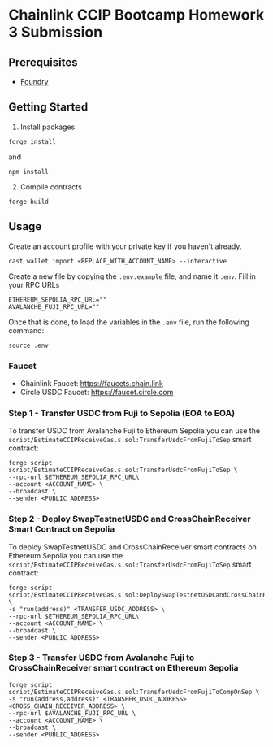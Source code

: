 # Chainlink CCIP Bootcamp Homework 3 Submission

## Prerequisites

- [Foundry](https://book.getfoundry.sh/getting-started/installation)

## Getting Started

1. Install packages

```
forge install
```

and

```
npm install
```

2. Compile contracts

```
forge build
```

## Usage

Create an account profile with your private key if you haven't already.

```shell
cast wallet import <REPLACE_WITH_ACCOUNT_NAME> --interactive
```

Create a new file by copying the `.env.example` file, and name it `.env`. Fill in your RPC URLs

```shell
ETHEREUM_SEPOLIA_RPC_URL=""
AVALANCHE_FUJI_RPC_URL=""
```

Once that is done, to load the variables in the `.env` file, run the following command:

```shell
source .env
```

### Faucet

- Chainlink Faucet: https://faucets.chain.link
- Circle USDC Faucet: https://faucet.circle.com

### Step 1 - Transfer USDC from Fuji to Sepolia (EOA to EOA)

To transfer USDC from Avalanche Fuji to Ethereum Sepolia you can use the `script/EstimateCCIPReceiveGas.s.sol:TransferUsdcFromFujiToSep` smart contract:

```shell
forge script script/EstimateCCIPReceiveGas.s.sol:TransferUsdcFromFujiToSep \
--rpc-url $ETHEREUM_SEPOLIA_RPC_URL\
--account <ACCOUNT_NAME> \
--broadcast \
--sender <PUBLIC_ADDRESS>
```

### Step 2 - Deploy SwapTestnetUSDC and CrossChainReceiver Smart Contract on Sepolia

To deploy SwapTestnetUSDC and CrossChainReceiver smart contracts on Ethereum Sepolia you can use the `script/EstimateCCIPReceiveGas.s.sol:TransferUsdcFromFujiToSep` smart contract:

```shell
forge script script/EstimateCCIPReceiveGas.s.sol:DeploySwapTestnetUSDCandCrossChainReceiverOnSep \
-s "run(address)" <TRANSFER_USDC_ADDRESS> \
--rpc-url $ETHEREUM_SEPOLIA_RPC_URL\
--account <ACCOUNT_NAME> \
--broadcast \
--sender <PUBLIC_ADDRESS>
```

### Step 3 - Transfer USDC from Avalanche Fuji to CrossChainReceiver smart contract on Ethereum Sepolia

```shell
forge script script/EstimateCCIPReceiveGas.s.sol:TransferUsdcFromFujiToCompOnSep \
-s "run(address,address)" <TRANSFER_USDC_ADDRESS> <CROSS_CHAIN_RECEIVER_ADDRESS> \
--rpc-url $AVALANCHE_FUJI_RPC_URL \
--account <ACCOUNT_NAME> \
--broadcast \
--sender <PUBLIC_ADDRESS>
```